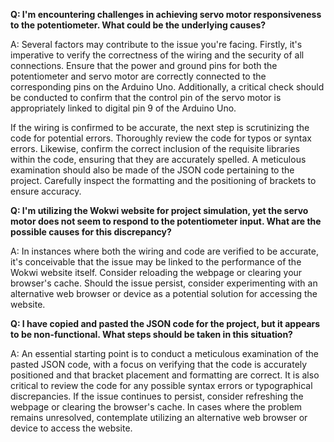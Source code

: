 **Q: I'm encountering challenges in achieving servo motor responsiveness to the potentiometer. What could be the underlying causes?**

A: Several factors may contribute to the issue you're facing. Firstly, it's imperative to verify the correctness of the wiring and the security of all connections. Ensure that the power and ground pins for both the potentiometer and servo motor are correctly connected to the corresponding pins on the Arduino Uno. Additionally, a critical check should be conducted to confirm that the control pin of the servo motor is appropriately linked to digital pin 9 of the Arduino Uno.

If the wiring is confirmed to be accurate, the next step is scrutinizing the code for potential errors. Thoroughly review the code for typos or syntax errors. Likewise, confirm the correct inclusion of the requisite libraries within the code, ensuring that they are accurately spelled. A meticulous examination should also be made of the JSON code pertaining to the project. Carefully inspect the formatting and the positioning of brackets to ensure accuracy.

**Q: I'm utilizing the Wokwi website for project simulation, yet the servo motor does not seem to respond to the potentiometer input. What are the possible causes for this discrepancy?**

A: In instances where both the wiring and code are verified to be accurate, it's conceivable that the issue may be linked to the performance of the Wokwi website itself. Consider reloading the webpage or clearing your browser's cache. Should the issue persist, consider experimenting with an alternative web browser or device as a potential solution for accessing the website.

**Q: I have copied and pasted the JSON code for the project, but it appears to be non-functional. What steps should be taken in this situation?**

A: An essential starting point is to conduct a meticulous examination of the pasted JSON code, with a focus on verifying that the code is accurately positioned and that bracket placement and formatting are correct. It is also critical to review the code for any possible syntax errors or typographical discrepancies. If the issue continues to persist, consider refreshing the webpage or clearing the browser's cache. In cases where the problem remains unresolved, contemplate utilizing an alternative web browser or device to access the website.
